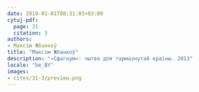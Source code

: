 ```yaml
---
date: 2019-01-01T00:31:03+03:00
cytuj-pdf:
  page: 31
  citation: 3
authors:
- Максім Жбанкоў
title: "Максім Жбанкоў"
description: "«Сфагнум»: чытво для тармазнутай краіны. 2013"
locale: "be_BY"
images:
- cites/31-3/preview.png
---
```

